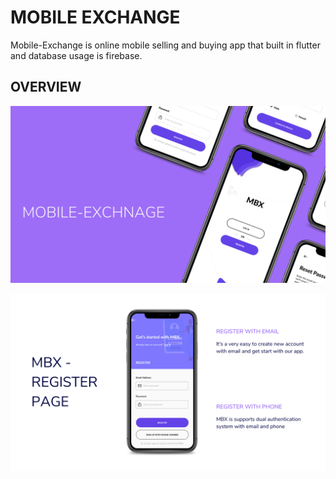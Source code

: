 # MOBILE EXCHANGE
Mobile-Exchange is online mobile selling and buying app that built in flutter and database usage is firebase.


## OVERVIEW
![overview](1.png)

![Splash](3.png)

